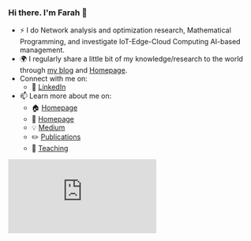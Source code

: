 <!---
ASFarah/ASFarah is a ✨ special ✨ repository because its `README.md` (this file) appears on your GitHub profile.
You can click the Preview link to take a look at your changes.
--->

### Hi there. I'm Farah 👋

- :zap: I do Network analysis and optimization research, Mathematical Programming, and investigate IoT-Edge-Cloud Computing AI-based management.
- :earth_africa: I regularly share a little bit of my knowledge/research to the world through [my blog](https://medium.com/@...) and [Homepage](https://asfarah.github.io/HomePage/).
- Connect with me on:
  - :office: [LinkedIn](https://www.linkedin.com/in/llllll/)
- 📫 Learn more about me on:  
  - 🏠 [Homepage](https://asfarah.github.io/HomePage/)
  - 🔭  [Homepage](https://scholar.google.com/citations?hl=en&user=GFaRMiIAAAAJ&view_op=list_works&sortby=pubdate)
  - :bulb: [Medium](https://medium.com/@....)
  - :pencil2: [Publications](https://asfarah.github.io/HomePage/recherche.publication.html)
  - 📝 [Teaching](https://asfarah.github.io/HomePage/enseignement.html)

[![Edge Network](https://github.com/khuyentran1401/pages/blob/master/all_people_with_edges.html)](https://github.com/khuyentran1401/pages/blob/master/all_people_with_edges.html)


